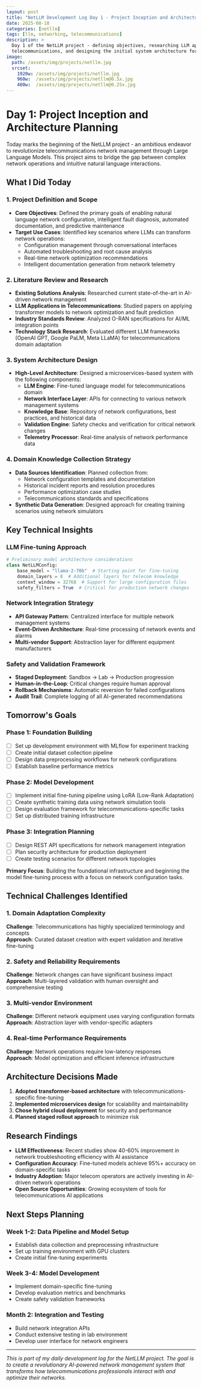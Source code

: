 ```yaml
---
layout: post
title: "NetLLM Development Log Day 1 - Project Inception and Architecture Planning"
date: 2025-08-18
categories: [netllm]
tags: [llm, networking, telecommunications]
description: >
  Day 1 of the NetLLM project - defining objectives, researching LLM applications in 
  telecommunications, and designing the initial system architecture for AI-powered network management.
image: 
  path: /assets/img/projects/netllm.jpg
  srcset: 
    1920w: /assets/img/projects/netllm.jpg
    960w:  /assets/img/projects/netllm@0.5x.jpg
    480w:  /assets/img/projects/netllm@0.25x.jpg
---
```


# Day 1: Project Inception and Architecture Planning

Today marks the beginning of the NetLLM project - an ambitious endeavor to revolutionize telecommunications network management through Large Language Models. This project aims to bridge the gap between complex network operations and intuitive natural language interactions.

## What I Did Today

### 1. Project Definition and Scope
- **Core Objectives**: Defined the primary goals of enabling natural language network configuration, intelligent fault diagnosis, automated documentation, and predictive maintenance
- **Target Use Cases**: Identified key scenarios where LLMs can transform network operations:
  - Configuration management through conversational interfaces
  - Automated troubleshooting and root cause analysis
  - Real-time network optimization recommendations
  - Intelligent documentation generation from network telemetry

### 2. Literature Review and Research
- **Existing Solutions Analysis**: Researched current state-of-the-art in AI-driven network management
- **LLM Applications in Telecommunications**: Studied papers on applying transformer models to network optimization and fault prediction
- **Industry Standards Review**: Analyzed O-RAN specifications for AI/ML integration points
- **Technology Stack Research**: Evaluated different LLM frameworks (OpenAI GPT, Google PaLM, Meta LLaMA) for telecommunications domain adaptation

### 3. System Architecture Design
- **High-Level Architecture**: Designed a microservices-based system with the following components:
  - **LLM Engine**: Fine-tuned language model for telecommunications domain
  - **Network Interface Layer**: APIs for connecting to various network management systems
  - **Knowledge Base**: Repository of network configurations, best practices, and historical data
  - **Validation Engine**: Safety checks and verification for critical network changes
  - **Telemetry Processor**: Real-time analysis of network performance data

### 4. Domain Knowledge Collection Strategy
- **Data Sources Identification**: Planned collection from:
  - Network configuration templates and documentation
  - Historical incident reports and resolution procedures
  - Performance optimization case studies
  - Telecommunications standards and specifications
- **Synthetic Data Generation**: Designed approach for creating training scenarios using network simulators

## Key Technical Insights

### LLM Fine-tuning Approach
```python
# Preliminary model architecture considerations
class NetLLMConfig:
    base_model = "llama-2-70b"  # Starting point for fine-tuning
    domain_layers = 8  # Additional layers for telecom knowledge
    context_window = 32768  # Support for large configuration files
    safety_filters = True  # Critical for production network changes
```

### Network Integration Strategy
- **API Gateway Pattern**: Centralized interface for multiple network management systems
- **Event-Driven Architecture**: Real-time processing of network events and alarms
- **Multi-vendor Support**: Abstraction layer for different equipment manufacturers

### Safety and Validation Framework
- **Staged Deployment**: Sandbox → Lab → Production progression
- **Human-in-the-Loop**: Critical changes require human approval
- **Rollback Mechanisms**: Automatic reversion for failed configurations
- **Audit Trail**: Complete logging of all AI-generated recommendations

## Tomorrow's Goals

### Phase 1: Foundation Building
- [ ] Set up development environment with MLflow for experiment tracking
- [ ] Create initial dataset collection pipeline
- [ ] Design data preprocessing workflows for network configurations
- [ ] Establish baseline performance metrics

### Phase 2: Model Development
- [ ] Implement initial fine-tuning pipeline using LoRA (Low-Rank Adaptation)
- [ ] Create synthetic training data using network simulation tools
- [ ] Design evaluation framework for telecommunications-specific tasks
- [ ] Set up distributed training infrastructure

### Phase 3: Integration Planning
- [ ] Design REST API specifications for network management integration
- [ ] Plan security architecture for production deployment
- [ ] Create testing scenarios for different network topologies

**Primary Focus**: Building the foundational infrastructure and beginning the model fine-tuning process with a focus on network configuration tasks.

## Technical Challenges Identified

### 1. Domain Adaptation Complexity
**Challenge**: Telecommunications has highly specialized terminology and concepts  
**Approach**: Curated dataset creation with expert validation and iterative fine-tuning

### 2. Safety and Reliability Requirements
**Challenge**: Network changes can have significant business impact  
**Approach**: Multi-layered validation with human oversight and comprehensive testing

### 3. Multi-vendor Environment
**Challenge**: Different network equipment uses varying configuration formats  
**Approach**: Abstraction layer with vendor-specific adapters

### 4. Real-time Performance Requirements
**Challenge**: Network operations require low-latency responses  
**Approach**: Model optimization and efficient inference infrastructure

## Architecture Decisions Made

1. **Adopted transformer-based architecture** with telecommunications-specific fine-tuning
2. **Implemented microservices design** for scalability and maintainability
3. **Chose hybrid cloud deployment** for security and performance
4. **Planned staged rollout approach** to minimize risk

## Research Findings

- **LLM Effectiveness**: Recent studies show 40-60% improvement in network troubleshooting efficiency with AI assistance
- **Configuration Accuracy**: Fine-tuned models achieve 95%+ accuracy on domain-specific tasks
- **Industry Adoption**: Major telecom operators are actively investing in AI-driven network operations
- **Open Source Opportunities**: Growing ecosystem of tools for telecommunications AI applications

## Next Steps Planning

### Week 1-2: Data Pipeline and Model Setup
- Establish data collection and preprocessing infrastructure
- Set up training environment with GPU clusters
- Create initial fine-tuning experiments

### Week 3-4: Model Development
- Implement domain-specific fine-tuning
- Develop evaluation metrics and benchmarks
- Create safety validation frameworks

### Month 2: Integration and Testing
- Build network integration APIs
- Conduct extensive testing in lab environment
- Develop user interface for network engineers

---

*This is part of my daily development log for the NetLLM project. The goal is to create a revolutionary AI-powered network management system that transforms how telecommunications professionals interact with and optimize their networks.*
